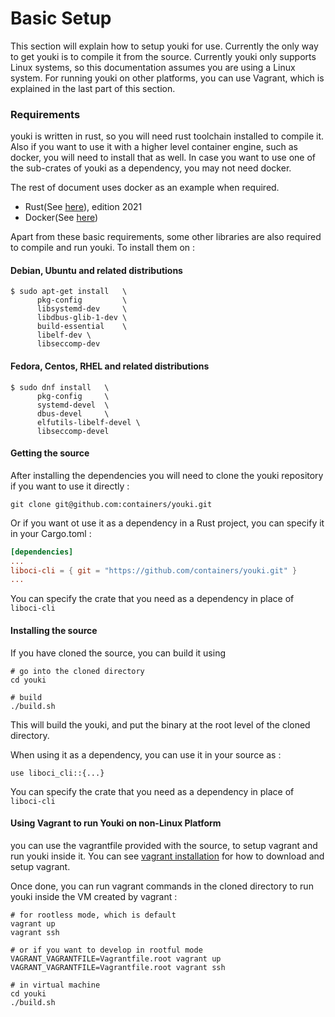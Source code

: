 # Basic Setup

This section will explain how to setup youki for use. Currently the only way to get youki is to compile it from the source. Currently youki only supports Linux systems, so this documentation assumes you are using a Linux system. For running youki on other platforms, you can use Vagrant, which is explained in the last part of this section.

### Requirements

youki is written in rust, so you will need rust toolchain installed to compile it. Also if you want to use it with a higher level container engine, such as docker, you will need to install that as well. In case you want to use one of the sub-crates of youki as a dependency, you may not need docker.

The rest of document uses docker as an example when required.

- Rust(See [here](https://www.rust-lang.org/tools/install)), edition 2021
- Docker(See [here](https://docs.docker.com/engine/install))

Apart from these basic requirements, some other libraries are also required to compile and run youki. To install them on :

#### Debian, Ubuntu and related distributions

```console
$ sudo apt-get install   \
      pkg-config         \
      libsystemd-dev     \
      libdbus-glib-1-dev \
      build-essential    \
      libelf-dev \
      libseccomp-dev
```

#### Fedora, Centos, RHEL and related distributions

```console
$ sudo dnf install   \
      pkg-config     \
      systemd-devel  \
      dbus-devel     \
      elfutils-libelf-devel \
      libseccomp-devel
```

#### Getting the source

After installing the dependencies you will need to clone the youki repository if you want to use it directly :

```console
git clone git@github.com:containers/youki.git
```

Or if you want ot use it as a dependency in a Rust project, you can specify it in your Cargo.toml :

```toml
[dependencies]
...
liboci-cli = { git = "https://github.com/containers/youki.git" }
...
```

You can specify the crate that you need as a dependency in place of `liboci-cli`

#### Installing the source

If you have cloned the source, you can build it using

```console
# go into the cloned directory
cd youki

# build
./build.sh
```

This will build the youki, and put the binary at the root level of the cloned directory.

When using it as a dependency, you can use it in your source as :

```
use liboci_cli::{...}
```

You can specify the crate that you need as a dependency in place of `liboci-cli`

#### Using Vagrant to run Youki on non-Linux Platform

you can use the vagrantfile provided with the source, to setup vagrant and run youki inside it. You can see [vagrant installation](https://www.vagrantup.com/docs/installation) for how to download and setup vagrant.

Once done, you can run vagrant commands in the cloned directory to run youki inside the VM created by vagrant :

```console
# for rootless mode, which is default
vagrant up
vagrant ssh

# or if you want to develop in rootful mode
VAGRANT_VAGRANTFILE=Vagrantfile.root vagrant up
VAGRANT_VAGRANTFILE=Vagrantfile.root vagrant ssh

# in virtual machine
cd youki
./build.sh

```
